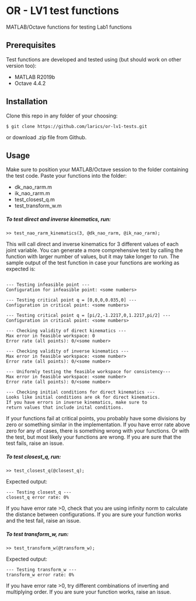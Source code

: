 # OR - LV1 test functions
MATLAB/Octave functions for testing Lab1 functions

## Prerequisites
Test functions are developed and tested using (but should work on other version too): 
 - MATLAB R2019b
 - Octave 4.4.2

## Installation
Clone this repo in any folder of your choosing:
```
$ git clone https://github.com/larics/or-lv1-tests.git
```

or download .zip file from Github.

## Usage
Make sure to position your MATLAB/Octave session to the folder containing the test code. Paste your functions into the folder:
 - dk_nao_rarm.m
 - ik_nao_rarm.m
 - test_closest_q.m
 - test_transform_w.m

##### To test direct and inverse kinematics, run:
```
>> test_nao_rarm_kinematics(3, @dk_nao_rarm, @ik_nao_rarm);
```
This will call direct and inverse kinematics for 3 different values of each joint variable. You can generate a more comprehensive test by calling the function with larger number of values, but it may take longer to run. The sample output of the test function in case your functions are working as expected is:
```
 
--- Testing infeasible point ---
Configuration for infeasible point: <some numbers>
 
--- Testing critical point q = [0,0,0,0.035,0] ---
Configuration in critical point: <some numbers>
 
--- Testing critical point q = [pi/2,-1.2217,0,1.2217,pi/2] ---
Configuration in critical point: <some numbers>
 
--- Checking validity of direct kinematics ---
Max error in feasible workspace: 0
Error rate (all points): 0/<some number>
 
--- Checking validity of inverse kinematics ---
Max error in feasible workspace: <some number>
Error rate (all points): 0/<some number>
 
--- Uniformly testing the feasible workspace for consistency---
Max error in feasible workspace: <some number>
Error rate (all points): 0/<some number>
 
--- Checking initial conditions for direct kinematics ---
Looks like initial conditions are ok for direct kinematics.
If you have errors in inverse kinematics, make sure to 
return values that include inital conditions.
```

If your functions fail at critical points, you probably have some divisions by zero or something similar in the implementation. If you have error rate above zero for any of cases, there is something wrong with your functions. Or with the test, but most likely your functions are wrong. If you are sure that the test fails, raise an issue. 

##### To test closest_q, run:
```
>> test_closest_q(@closest_q);
```
Expected output:
```
--- Testing closest_q ---
closest_q error rate: 0%
```
If you have error rate >0, check that you are using infinity norm to calculate the distance between configurations. If you are sure your function works and the test fail, raise an issue. 


##### To test transform_w, run:
```
>> test_transform_w(@transform_w);

```
Expected output:
```
--- Testing transform_w ---
transform_w error rate: 0%
```
If you have error rate >0, try different combinations of inverting and multiplying order. If you are sure your function works, raise an issue. 
